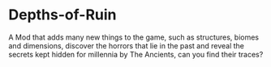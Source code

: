 # Depths-of-Ruin
A Mod that adds many new things to the game, such as structures, biomes and dimensions, discover the horrors that lie in the past and reveal the secrets kept hidden for millennia by The Ancients, can you find their traces?
